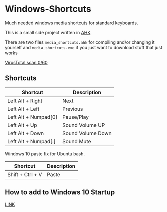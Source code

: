 # Windows-Shortcuts

Much needed windows media shortcuts for standard keyboards.

This is a small side project written in [AHK](https://autohotkey.com/).

There are two files `media_shortcuts.ahk` for compiling and/or changing it yourself and `media_shortcuts.exe` if you just want to download stuff that just works

[VirusTotal scan 0/60](https://www.virustotal.com/en/file/df9fc3a0030b8c059c331e01aad26cf97d3fd66106d5e149ef4ac96f1128b6cd/analysis/1497541063/)

## Shortcuts

Shortcut             | Description
-------------------- | -----------------
Left Alt + Right     | Next
Left Alt + Left      | Previous
Left Alt + Numpad[0] | Pause/Play
Left Alt + Up        | Sound Volume UP
Left Alt + Down      | Sound Volume Down
Left Alt + Numpad[.] | Sound Mute

Windows 10 paste fix for Ubuntu bash.

Shortcut             | Description
-------------------- | -----------------
Shift + Ctrl + V     | Paste

## How to add to Windows 10 Startup

[LINK](http://tunecomp.net/add-app-to-startup/)
